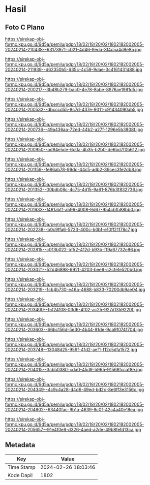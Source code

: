 # Hasil

## Foto C Plano

https://sirekap-obj-formc.kpu.go.id/9d5a/pemilu/pdpr/18/02/18/20/02/1802182002005-20240214-210438--63173971-c021-4d46-9eda-3f4c5a4d8e85.jpg

https://sirekap-obj-formc.kpu.go.id/9d5a/pemilu/pdpr/18/02/18/20/02/1802182002005-20240214-211939--d62350b5-635c-4c59-9dae-3c4161431d88.jpg

https://sirekap-obj-formc.kpu.go.id/9d5a/pemilu/pdpr/18/02/18/20/02/1802182002005-20240214-200217--3b48b279-bac0-4e78-8abe-8976ae1981d5.jpg

https://sirekap-obj-formc.kpu.go.id/9d5a/pemilu/pdpr/18/02/18/20/02/1802182002005-20240214-200532--dbcccd55-8c7d-437e-9011-c91434090ab5.jpg

https://sirekap-obj-formc.kpu.go.id/9d5a/pemilu/pdpr/18/02/18/20/02/1802182002005-20240214-200736--49a436aa-72ed-44b2-a27f-1296e5b3808f.jpg

https://sirekap-obj-formc.kpu.go.id/9d5a/pemilu/pdpr/18/02/18/20/02/1802182002005-20240214-200950--ad94e5de-6c0a-4b35-b2b0-de6bd7f0b612.jpg

https://sirekap-obj-formc.kpu.go.id/9d5a/pemilu/pdpr/18/02/18/20/02/1802182002005-20240214-201159--fe86ab78-99dc-44c5-adb2-39cec3fe2db8.jpg

https://sirekap-obj-formc.kpu.go.id/9d5a/pemilu/pdpr/18/02/18/20/02/1802182002005-20240214-201352--00bdb08c-4c75-4d15-9a61-876b3f832736.jpg

https://sirekap-obj-formc.kpu.go.id/9d5a/pemilu/pdpr/18/02/18/20/02/1802182002005-20240214-201633--f481abff-a596-4008-9d67-954cbfb88bb0.jpg

https://sirekap-obj-formc.kpu.go.id/9d5a/pemilu/pdpr/18/02/18/20/02/1802182002005-20240214-202238--b0c9ffa6-5723-400c-b0bf-e10ff21178c7.jpg

https://sirekap-obj-formc.kpu.go.id/9d5a/pemilu/pdpr/18/02/18/20/02/1802182002005-20240214-202815--c013b022-bf52-412d-b93b-ff9a67732e86.jpg

https://sirekap-obj-formc.kpu.go.id/9d5a/pemilu/pdpr/18/02/18/20/02/1802182002005-20240214-203021--52d46898-692f-4203-bee9-c2cfefe520b0.jpg

https://sirekap-obj-formc.kpu.go.id/9d5a/pemilu/pdpr/18/02/18/20/02/1802182002005-20240214-203219--1cb4b730-e46a-4688-b833-70200db9ae04.jpg

https://sirekap-obj-formc.kpu.go.id/9d5a/pemilu/pdpr/18/02/18/20/02/1802182002005-20240214-203400--f5f24108-03d6-4f02-ac25-927d1359220f.jpg

https://sirekap-obj-formc.kpu.go.id/9d5a/pemilu/pdpr/18/02/18/20/02/1802182002005-20240214-203603--66bc156d-5e30-4b44-91de-9ca9f0741704.jpg

https://sirekap-obj-formc.kpu.go.id/9d5a/pemilu/pdpr/18/02/18/20/02/1802182002005-20240214-203748--13048d25-959f-41d2-aef1-f12c5dfa1572.jpg

https://sirekap-obj-formc.kpu.go.id/9d5a/pemilu/pdpr/18/02/18/20/02/1802182002005-20240214-204015--3cbb0380-cda0-45d9-b965-91568fccaf8e.jpg

https://sirekap-obj-formc.kpu.go.id/9d5a/pemilu/pdpr/18/02/18/20/02/1802182002005-20240214-204349--4c9c4a28-d4d6-49ed-bd2c-8e6ff3e3156c.jpg

https://sirekap-obj-formc.kpu.go.id/9d5a/pemilu/pdpr/18/02/18/20/02/1802182002005-20240214-204602--63440fac-9b1a-4639-8c0f-42c4a40e18ea.jpg

https://sirekap-obj-formc.kpu.go.id/9d5a/pemilu/pdpr/18/02/18/20/02/1802182002005-20240214-205657--91e4f0e8-d326-4aed-a2de-49b8fefd13ca.jpg


## Metadata

| Key        | Value               |
| ---------- | ------------------- |
| Time Stamp | 2024-02-26 18:03:46 |
| Kode Dapil | 1802                |



